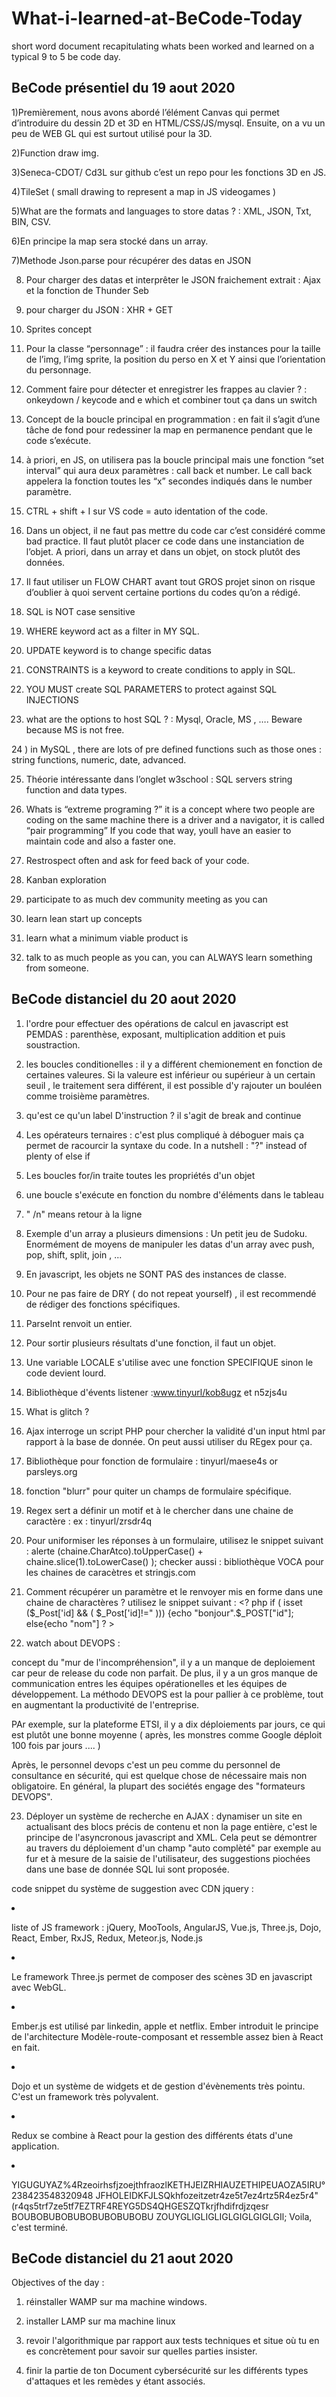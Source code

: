# What-i-learned-at-BeCode-Today
short word document recapitulating whats been worked and learned on a typical 9 to 5 be code day. 


## BeCode présentiel du 19 aout 2020

1)Premièrement, nous avons abordé l’élément Canvas qui permet d’introduire du dessin 2D et 3D en HTML/CSS/JS/mysql. Ensuite, on a vu un peu de WEB GL qui est surtout utilisé pour la 3D. 

2)Function draw img. 

3)Seneca-CDOT/ Cd3L sur github c’est un repo pour les fonctions 3D en JS. 

4)TileSet ( small drawing to represent a map in JS videogames ) 

5)What are the formats and languages to store datas ? : XML, JSON, Txt, BIN, CSV. 

6)En principe la map sera stocké dans un array. 

7)Methode Json.parse pour récupérer des datas en JSON 

8) Pour charger des datas et interprêter le JSON fraichement extrait : Ajax et la fonction de Thunder Seb

9) pour charger du JSON : XHR + GET

10) Sprites concept

11) Pour la classe “personnage” : il faudra créer des instances pour la taille de l’img, l’img sprite, la position du perso en X et Y ainsi que l’orientation du personnage.

12) Comment faire pour détecter et enregistrer les frappes au clavier ? : onkeydown / keycode and e which et combiner tout ça dans un switch

13)  Concept de la boucle principal en programmation : en fait il s’agit d’une tâche de fond pour redessiner la map en permanence pendant que le code s’exécute.

14) à priori, en JS, on utilisera pas la boucle principal mais une fonction “set interval” qui aura deux paramètres : call back et number. Le call back appelera la fonction toutes les “x” secondes indiqués dans le number paramètre.

15) CTRL + shift + I sur VS code = auto identation of the code.

16) Dans un object,  il ne faut pas mettre du code car c’est considéré comme bad practice. Il faut plutôt placer ce code dans une instanciation de l’objet. A priori, dans un array et dans un objet, on stock plutôt des données.

17)  Il faut utiliser un FLOW CHART avant tout GROS projet sinon on risque d’oublier à quoi servent certaine portions du codes qu’on a rédigé.

18)  SQL is NOT case sensitive

19) WHERE keyword act as a filter in MY SQL.

20) UPDATE keyword is to change specific datas

21) CONSTRAINTS is a keyword to create conditions to apply in SQL.

22) YOU MUST create SQL PARAMETERS to protect against SQL INJECTIONS


23)  what are the options to host SQL ? : Mysql, Oracle, MS , …. Beware because MS is not free.

24 ) in MySQL , there are lots of pre defined functions such as those ones : string functions, numeric, date, advanced. 

25)  Théorie intéressante dans l’onglet w3school : SQL servers string function and data types.

26)  Whats is “extreme programing ?” it is a concept where two people are coding on the same machine there is a driver and a navigator, it is called “pair programming” If you code that way, youll have an easier to maintain code and also a faster one.

27) Restrospect often and ask for feed back of your code.

28) Kanban exploration

29) participate to as much dev community meeting as you can

30) learn lean start up concepts

31) learn what a minimum viable product is

32) talk to as much people as you can, you can ALWAYS learn something from someone.


## BeCode distanciel du 20 aout 2020

1) l'ordre pour effectuer des opérations de calcul en javascript est PEMDAS : parenthèse, exposant, multiplication addition et puis soustraction. 

2) les boucles conditionelles : il y a différent chemionement en fonction de certaines valeures. Si la valeure est inférieur ou supérieur à un certain seuil , le traitement sera différent, il est possible d'y rajouter un bouléen comme troisième paramètres. 

3) qu'est ce qu'un label D'instruction ? il s'agit de break and continue 

4) Les opérateurs ternaires : c'est plus compliqué à déboguer mais ça permet de racourcir la syntaxe du code. In a nutshell : "?" instead of plenty of else if 

5) Les boucles for/in traite toutes les propriétés d'un objet

6) une boucle s'exécute en fonction du nombre d'éléments dans le tableau 

7) " /n" means retour à la ligne 

8) Exemple d'un array a plusieurs dimensions : Un petit jeu de Sudoku. Enormément de moyens de manipuler les datas d'un array avec push, pop, shift, split, join , ... 

9) En javascript, les objets ne SONT PAS des instances de classe. 

10) Pour ne pas faire de DRY ( do not repeat yourself)  , il est recommendé de rédiger des fonctions spécifiques. 

11) ParseInt renvoit un entier. 

12) Pour sortir plusieurs résultats d'une fonction, il faut un objet. 

13) Une variable LOCALE s'utilise avec une fonction SPECIFIQUE sinon le code devient lourd. 

14) Bibliothèque d'évents listener :www.tinyurl/kob8ugz et n5zjs4u

15) What is glitch ? 

16) Ajax interroge un script PHP pour chercher la validité d'un input html par rapport à la base de donnée. On peut aussi utiliser du REgex pour ça. 

17) Bibliothèque pour fonction de formulaire : tinyurl/maese4s or parsleys.org 

18) fonction "blurr" pour quiter un champs de formulaire spécifique. 

19) Regex sert a définir un motif et à le chercher dans une chaine de caractère : ex : tinyurl/zrsdr4q

20) Pour uniformiser les réponses à un formulaire, utilisez le snippet suivant : alerte (chaine.CharAtco).toUpperCase() + chaine.slice(1).toLowerCase() ); 
checker aussi : bibliothèque VOCA pour les chaines de caracètres et stringjs.com

21) Comment récupérer un paramètre et le renvoyer mis en forme dans une chaine de charactères ? utilisez le snippet suivant : <? php if ( isset ($_Post['id] && ( $_Post['id]!=" )))
{echo "bonjour".$_POST["id"];
else{echo "nom"] ? >

22) watch about DEVOPS : 

concept du "mur de l'incompréhension", il y a un manque de deploiement car peur de release du code non parfait. De plus, il y a un gros manque de communication entres les équipes opérationelles et les équipes de développement. La méthodo DEVOPS est la pour pallier à ce problème, tout en augmentant la productivité de l'entreprise. 

PAr exemple, sur la plateforme ETSI, il y a dix déploiements par jours, ce qui est plutôt une bonne moyenne ( après, les monstres comme Google déploit 100 fois par jours  .... ) 

Après, le personnel devops c'est un peu comme du personnel de consultance en sécurité, qui est quelque chose de nécessaire mais non obligatoire. En général, la plupart des sociétés engage des "formateurs DEVOPS". 


23) Déployer un système de recherche en AJAX : dynamiser un site en actualisant des blocs précis de contenu et non la page entière, c'est le principe de l'asyncronous javascript and XML. Cela peut se démontrer au travers du déploiement d'un champ "auto complèté" par exemple au fur et à mesure de la saisie de l'utilisateur, des suggestions piochées dans une base de donnée SQL lui sont proposée. 

code snippet du système de suggestion avec CDN jquery : 

<script src = "htttps//code.jquery.com/jquery_3.2.1min.js> </script> <style> .recherche_pays {border : ..... bg colour, margin, padding, border radius, #list pays float left, list style none, margin top, padding, width, position absolute #listePays li padding, background, li hover </style> 
               <div class = "recherche_pays"> <input type ="text" id = "recherche" placeholder ="Nom Pays" /> <div id="suggestions"> </Div> 

site très complet à propos de Ajax : http://tinyurl.com/y8pu2dhg 

Widget jquery ui pour templates de système d'auto completion. 


24) En fait Jquerry permet d'assigner dynamiquement des règles CSS 

25) Comment fonctionne un code jquery initiant un appel AJAX ?  : $document.ready function $#recherche.keyup fn $ ajax type post url recherche pays.php data : nomPays + $this. ( attention, ce snippet est remplis de fautes de syntaxes ). En français, ça donne : A chaques fois que l'user saisit un caractère dans le champs "recherche" ( évènement keyUp) on lance un appel ajax vers un script externe recherchePays.php  avec le contenu actuel du champ. Celui ci va interroer la base de données MySQL et créer une liste  à puces en conséquence avec tous les résultats suscpetibles de correspondre, c'est la quinterviennent les styles CSS pour mettre en forme les résultats§. On leur associe une fonction choixPays qui se déclenche lorsqu'uon clique sur l'une de ces suggestions : masquer les résultats et afficher le nom complet du pays dans le champ prévu à cet effet. 

Ensuite, quand un caractère dans le champs "recherch" est saisis, on déclenche l'évènement keyup et puis on appel la méthode ajax en conséquences, ceci en initiant une requète de type POST vers le script PHP. On affiche les résultats délivés dans la div suggestion et on modifie l'arrière plan du champs de recherche. 

Après, on initialise la connexion à la base de données à l'aide de la fonction mysqli_connect,pour interroger la base de donnée, c'est plutpt mysqli_query(). Ensuite, il faut utiliser select avec le keyword like qui va chercher tous les termes approchant la recherche. Ensuite on fait une liste à puce avec les résultats trouvés et on leur met la fonction choixPays lorsqu'on clique dessus. /Le système est donc très simple et souple ainsi que facilement adaptable à tout type de projet. 
=> page 63 du magazine hors série numéro 20 "web design".

26) manipuler des images en javascript : on click et hover seront souvent utilisés pour associer des comportements dynamiques aux images. Cependant, les images en JS correspondent également à un type d'objet spécifique s'accompagnant de propriétés et d'évènements spécifiques :  new Image(largeur,hauteur).
exemple : effet "lightbox", pour manipuler une image en js.  

27) En fait, de nombreuses propriétés sont associées à l'objet image, celles ci vont ensuite participer à composer l'élément HTML correspondant avec tous les attributs classiques. 

28) Erreurs récurrentes quand chargement dynamique d'une iamge : tinyurl/q94b5af

29) Cela étant dit, le CSS 3 a apporté pas mal de propriétés modernes qui ont fait que le JS s'est plutot spécialisé dans la gestion d'évènements. 

30) ajouter à une zone une balise construire à partir d'un objet : c'est ce que fait : appendChild() . 

31) Les REGEX : il s'agit d'un aspect fondamentale du javascript : puisqu'elles permettent de définir des motifs à chercher dans des chars afin de procéder à des : VALIDATION DE FORMULAIRE, des CONVERSION de syntaxe, ou des EXCTRACTIONS de contenu par exemple. C'est en quelque sorte, presqu'un language à part, qu'il est cependant presque obligatoire de bien maitriser si on veut pouvoir soutenir les usages les plus ambitieux. 

32) Les regex sont utilisés pour valider les champs  de formulaire par exemple. 

33) mémo regex : tinyurl/y8cbrvu8.

34) consolider l'apprentissage regex : tinyurl/zrsdr4q

35) exemple de Regex : tinyurl/y79lx5z3

36) Gagner du temps en testant ses regex face à des templates regex : RegExr.com, Regex101.com , RegexTester.com ce dernier site est rempli de REGEX préfabriquées :D 

37) pour vérifier une REGEX : la définir à la manière d'une chaine de caractère puis appliquer la méthode test() sur l'élément à chercher. 

38) ZOUGLOUGLOUGLOUG 

39) méthodes liées à l'objet  String et utilisés pour les regex : match, search, split, replacE. 

40) Gérer les dates et le temps en JS : Il faut savoir que la notion de temps intervient de deux manière en javascript : on utilise d'abord l'objet Date pour afficher, calculer ou manipuler tout type de dates, que ça soit des années, des jours, des mois ou même des millisecondes. Il y a même des fonction visant à décaler ou au contraire à répéter à intervalles réguliers vos traitements. 

41) méthodes et propriétés de l'objet DATE : MDN at this adress : tinyurl/yaj4lxsd. 

42) pour localiser les dates : méthode toLocaleDateString() et ses divers propriétés. 

43) le calcul du temps et des dates s'effectue par rapport à "lunix epoch"

44) grâce aux méthodes setInterval() et setTimeout(), vous retardez ou vous répétez vos traitements afgin d'aboutir aux effets les plus divers. 

45) setTimeout() permet par exemple d'automatiser le chargement d'une succession d'images pour réaliser des diaporamas. 

46) on peut chronométrer la vitesse d'exécution d'une fonction JS grâce à la méthode getTime() de l'objet Date. 

47) : Déboguage de code JS : l'inspecteur web, les devs tools des naviguateurs, console.log, créer une maquette, 

48) visite guidé de l'inspecteur ( pour firefox : tinyurl/y8gozw7m ) ( pour chrome : tinyurl/y7gmun3q). 

49) point d'arrêt sert à passer en revue l'état de nos variables et les différentes opérations sy appliquant. 

50) JS class et object : Face à un projet ambitieux, le code JS a plutot bien intérêt à être STRUCTURE. On peut reproduire le principe des classes en leur associuants des propriétés et des méthodes pour avoir un code réutilisable et moins répétitif. 

51) JS est un language de progrmation orienté PROTOTYPE, cela veut dire qu'on instancie pas des classes mais directement des objets définis sous forme de prototypes => WTF ?!

52) service de Sand boxing comme JsFiddle pour tester la création de classes. 

53) mieux comprendre la POO : tinyurl/y7vm3r23

54) création de fonctions personalisés : tinyurl/mfe8tpl

55) un constructeur sert a définir les différentes propriétés d'un objet. 

56) article pour créer des méthodes VRAIMENT original : tinyurl/y73mxwdz

57) un méthode statique sert à associer à uune classe' une méthode générale ne dépendant pas de ses différentes instances, la statique a généralement un role utilitaire au seins de la classE. Cette méthode servira par exemple a formater une valeur ou procédera à un calcul régulièrement effectué. 

58) Jquerry : apparu en 2006 c'est une bibliothèque javascript. Cette bibli est remplie de méthodes éléments et proproétés. Cette bib modernise le traitement du language JS. On gagne un temps précieux grâce à l'emploi de méthodes simples.  

59) Les sélecteur Jquerry permettent de pointer en une ligne vers tous les éléments d'un choix déterminé, c'est ce qui fait la puissance de la bibliothéque en quelques sortes. 

60) Jquerry permet de dynamiser en qq lignes de code un site web grâce aux effets d'apparition. 

61) Méthodes et propriétés de Jquery listés à l'onglet API documentation de jquery.com 

62) Jquerry UI est une bibliothéque JS spécialisée dans les éléments d'interface. 

63) En combinant Jquerry et le CSS on peut faire des "choses spectaculaires" comme par exemple capturer les sections d'une greande image afin de les isoler. 

64) prepend ajoute un élément AVANT le sélecteur concerné. 

65) pour gérer l'ensemble des animations de Jquerry, il faut appeler la méthode animate ( propriété, durée, transition, fonction ). 

66) on peut créer son propre thème JqueryUI avec Theme Roller. 

67) la méthode tab (à créer rapidement un système de navigation par ongletS. C'est utilisé notamment dans Joomla et Wordpress. 

68) il existe full méthodes prêtes à l'emploi pour réaliser de superbes effet en quelques lignes de code, il suffit de visiter l'adresse suivante : http://api.jquery.com.category/effects 

69) Méthodes et objets NOUVEAU dans HTML 5 et dans "manipulating the DOM" : HISTORY est une API permettant de stocker temporairement des données pour autoriser les retours en arrière. SELECTEURS queryselector et queryselectorAll. TIMERS pour la gestion du temps et des délais avec setInterval et clearInterval. CONTENT EDITABLE : Tiny MCE. WEBSTORAGE : solution de stockage dans la mémoire du naviguateur pour conserver jusqu'à 10 mo de données. 

70) pour dessiner en JS, on utilise l'API "canvas". 

71) on peut apprendre a gérer les transferts de fichier et déployer des systèmes ergonomiques en checkant les propriétés des méthodes de l'API FILE. 

72) API media element pour lire directement du contenu audio et vidéo dans le naviguateur. 

73) Autres méthodes et nouveaux objets en HTML 5 : GEOLOCALISATION, WEK WORKERS: puisque js ne peut pas exécuter des opérations en paralèle ( language mono tâche), lAPI WEB WORKER est la pour palier à ce problème. OFFLINE WEB APPLICATION : API pour garder en mémoire des données pour exécuter une app web même SANS CONNEXION internet. DRAGNDROP. Par exemple en combinant API FILE et DRAGNDROP, on peut créer des interfaces plus riches et plus intuitives. 

74) Canvas peut permettre d'afficher du texte et alors ltuilisateur pourra par exemple librement déplacer son text sur une image

75) GEOLOCALISATION : grâce à getCurrentPosition() on récupérer ponctuellement la position de l'utilisateur et avec watchPosition() permet le suivi du déplacement de l'utilisateur. 

76) L'API FILE READER propose plusieurs méthodes pour lire des fichiers de manières asynchrone. Grâce à cette API, on peut aussi afficher une barre de progression au cours de l'envoi, c'est à dire montrer à l'utilisateur où en est un téléchargement par exemple. 

77) Manipuler le CSS en javascript : puisque JS a full évènements et sélecteur, il joue un role de "chef d'orchestre" et associe, active et remplace tous les styles CSS lorsqu'une intéraction précise se déclenche. 

78) Il est possible de prédéfinir des classes spécifiques dans une feuille de style avec de nombreuses régler CSS, pour les appliquer d'un seul coup avec la propriété className. Exemple concrets de className : tinyurl/ya4ryqbg. 

79) Avec jQuery, il suffit d'appeler la méthode css() sur le sélecteur de son choix pour modifier ou relever la valeure des styles CSS de votre choi, tutoriel complet à l'adresse suivante : tinyurl/yaoh23k 

80) Jquery dispose d'une méthode entièrement dédiée à la définition ou à la récupération de styles : il suffit d'appliquer css ( régles, valeur) au sélecteur de son choix. 

81) Comment faire pour obtenir la valeur considéré pour réaliser des traitements et calculs spécifiques ? il faut utiliser la méthode getComputedStyle(), qui permet de récupérer des valeurs mais pas de les assigner. 

82) combiner la méthode css() avec getComputedStyle, addClass() removeClass() et switchClass() pour échanger deux classes entre elles. Par exemple, le snippet suivant va échanger les deux classes lorsqu'on survolera l'élément '#blok' dans un effet de transition non linéaire qui s'étend sur 1000ms: $("#bloc").hover(function)() { $(this).switchClass("inactive", "active", 1000, "easeInOutQuad")}; function () {$(this).switchClass("active", "inactive", 1000, "easeInOutQuad"); }); 

83) putain jcommence a en avoir plein lcul la 

84) allez courage, bientôt terminé fou. 

85) Formation complète sur l'usage de l'API FILE : tinyurl/y7el5pwn

86) trois types d'objets doivent être maitrisé pour gérer efficacement les transferts de fichiers à travers le naviguateur : FILE (pour un fichier unique) FileList ( multiples instances d'objets Files séparée dans un tableau et enfin FileReader ( pour la lecture de fichier). Très pertinent pour la gestion des CMS (content management system) bibliothéques media. 

87) API DRAGNDROP : l'objet DataTransfer va soutenir les données à transférer entre la zone de départ la zone d'arrivée, on retrouvera l'ensemble des propriétés comme la posibilité de transférer des fichiers ou de préparer divers effet de dépots. Adresse : tinyurl/nv6949z. Très intéressant comme API quand il s'agit de concevoir un panier d'achat par exemple. 

88) méthode canvas présentées de manière intéractive : www.html5canvastutorials.com 

89) série d'exemple de gestion d'animation, avec des effets avancés comme par exemple la gestion de la physique : http://tinyurl.com/y823etsb

90) explications claires sur la fonction drawImage() : tinyurl/y7rz7a4am

91) il existe des bibliothèques prêtes à l'emploi pour gérer un lecteur vidéo HTML5 comme par exemple VideoJS.Com 

92) Manipuler des flux rss : le flux rss en fait c'est un format XML qui obéit à une nomenclature spécifique et qui regroupe dynamiquement la liste des derniers articles publiés, il est possible de parcourir de tels formats grâce à des lecteur codé en javascript et intégrés aux pages concernées. 

93) En combinant Jquery avec FeedEk, on peut déploez un système très souple et simple d'emploi puisqu'il suffit d'indiquer l'url du flux RSS ainsi qu'une série d'options claires. 

94) l'objet DOMParser sert à parcourir un fichier XML et il a aussi une méthode très importante : parseFromString() qui va encapsuler toutes les balises de l'arborescence dans une simple variable. 

95) 15 solutions Jquery pour afficher originalement du flux RSS ( comme par ex les bandeaux dans les chaines d'info en continu ) : tinyurl/hfazw4n

96) ALMOST DONE MOTHERFUCKA 

97) MooTools est le frère jumeau de jQuery, très facile à intégrer grâce à la ligne : <script src="https://ajax.googleapis.com/ajax/libs/mootools/1.6.0/mootools.min.js"> </script> 

98) liste of JS framework : jQuery, MooTools, AngularJS, Vue.js, Three.js, Dojo, React, Ember, RxJS, Redux, Meteor.js, Node.js 

99) Le framework Three.js permet de composer des scènes 3D en javascript avec WebGL. 

100) Ember.js est utilisé par linkedin, apple et netflix. Ember introduit le principe de l'architecture Modèle-route-composant et ressemble assez bien à React en fait. 

101) Dojo et un système de widgets et de gestion d'évènements très pointu. C'est un framework très polyvalent. 

102) Redux se combine à React pour la gestion des différents états d'une application. 

103) YIGUGUYAZ%4RzeoirhsfjzoejthfraozlKETHJEIZRHIAUZETHIPEUAOZA5IRU°238423548320948 JFHOLEIDKFJLSQkhfozeitzetr4ze5t7ez4rtz5R4ez5r4"(r4qs5trf7ze5tf7EZTRF4REYG5DS4QHGESZQTkrjfhdifrdjzqesr BOUBOBUBOBUBOBUBOBUBOBU ZOUYGLIGLIGLIGLGIGLGIGLGIl;   Voila, c'est terminé. 

## BeCode distanciel du 21 aout 2020

Objectives of the day : 

1) réinstaller WAMP sur ma machine windows. 

2) installer LAMP sur ma machine linux 

3) revoir l'algorithmique par rapport aux tests techniques et situe où tu en es concrètement pour savoir sur quelles parties insister. 

4) finir la partie de ton Document cybersécurité sur les différents types d'attaques et les remèdes y étant associés. 




